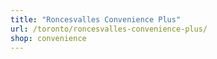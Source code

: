 ```yaml
---
title: "Roncesvalles Convenience Plus"
url: /toronto/roncesvalles-convenience-plus/
shop: convenience
---
```

